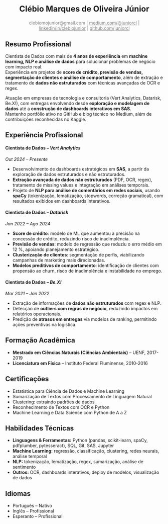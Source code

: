 <div align="center"><big><h2>Clébio Marques de Oliveira Júnior</h2></big></div>

<div align="center" style="color:gray"> 
    clebiomojunior@gmail.com | <a href="https://medium.com/@juniorcl" style="color:gray">medium.com/@juniorcl</a> | <a href="https://www.linkedin.com/in/clebiojunior" style="color:gray">linkedin/in/clebiojunior</a> | <a href="https://www.github.com/juniorcl" style="color:gray">github.com/juniorcl</a>
</div>

## Resumo Profissional

Cientista de Dados com mais de **4 anos de experiência** em **machine learning, NLP e análise de dados** para solucionar problemas de negócio com impacto real.  
Experiência em projetos de **score de crédito, previsão de vendas, segmentação de clientes e análise de comportamento**, além de extração e tratamento de **dados não estruturados** com técnicas avançadas de OCR e regex.  

Atuação em empresas de tecnologia e consultoria (Vert Analytics, Datarisk, Be.X!), com entregas envolvendo desde **exploração e modelagem de dados** até a **construção de dashboards interativos em SAS**.  
Mantenho portfólio ativo no GitHub e blog técnico no Medium, além de contribuições reconhecidas no Kaggle.

## Experiência Profissional

#### Cientista de Dados – *Vert Analytics*  
*Out 2024 – Presente*  
- Desenvolvimento de dashboards estratégicos em **SAS**, a partir da exploração de dados estruturados e não estruturados.  
- **Extração avançada de dados não estruturados** (PDF, OCR, regex), tratamento de missing values e integração em análises temporais.  
- Projeto de **NLP para análise de comentários em redes sociais**, usando **spaCy** (tokenização, lematização, stopwords, correção gramatical), com resultados exibidos em dashboards interativos.  

#### Cientista de Dados – *Datarisk*  
*Jan 2022 – Ago 2024*  
- **Score de crédito**: modelo de ML que aumentou a precisão na concessão de crédito, reduzindo risco de inadimplência.  
- **Previsão de vendas**: modelo de regressão que reduziu o erro médio em 12 %, apoiando planejamento estratégico.  
- **Clusterização de clientes**: segmentação de perfis, viabilizando campanhas de marketing mais direcionadas.  
- **Modelos preditivos de comportamento**: identificação de clientes com propensão ao churn, risco de inadimplência e instabilidade no emprego.  

#### Cientista de Dados – *Be.X!*  
*Mar 2021 – Jan 2022*  
- Extração de informações de **dados não estruturados** com regex e NLP.  
- Detecção de **outliers com regras de negócio**, reduzindo impactos em relatórios operacionais.  
- Predição de **atrasos em entregas** via modelos de ranking, permitindo ações preventivas na logística. 

## Formação Acadêmica

- **Mestrado em Ciências Naturais (Ciências Ambientais)** – UENF, 2017-2019  
- **Licenciatura em Física** – Instituto Federal Fluminense, 2010-2016  

## Certificações

- Estatística para Ciência de Dados e Machine Learning  
- Sumarização de Textos com Processamento de Linguagem Natural  
- Clustering: extraindo padrões de dados  
- Reconhecimento de Textos com OCR e Python  
- Machine Learning e Data Science com Python de A a Z  

## Habilidades Técnicas

- **Linguagens & Ferramentas:** Python (pandas, scikit-learn, spaCy, pdfplumber, pytesseract), SQL, Git, SAS, Jupyter  
- **Machine Learning:** regressão, classificação, clustering, redes neurais, análise temporal  
- **NLP:** tokenização, lematização, regex, sumarização, análise de sentimento  
- **Outros:** OCR, dashboards interativos, deploy de modelos, visualização de dados  

## Idiomas

- Português – Nativo  
- Inglês – Profissional  
- Esperanto – Profissional
